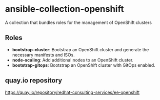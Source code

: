 # ansible-collection-openshift

A collection that bundles roles for the management of OpenShift clusters

## Roles

- **bootstrap-cluster**: Bootstrap an OpenShift cluster and generate the necessary manifests and ISOs.
- **node-scaling**: Add additional nodes to an OpenShift cluster.
- **bootstrap-gitops**: Bootstrap an OpenShift cluster with GitOps enabled.

## quay.io repository

https://quay.io/repository/redhat-consulting-services/ee-openshift
